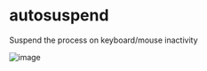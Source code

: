 # autosuspend

Suspend the process on keyboard/mouse inactivity

![image](https://github.com/setsumi/autosuspend/assets/5970554/68a7e71d-4ba6-4e82-9053-4ae5065f6349)

